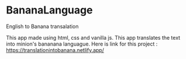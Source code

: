 # BananaLanguage
 English to Banana transalation
 
 This app made using html, css and vanilla js. This app translates the text into minion's bananana languague. Here is link for this project : https://translationintobanana.netlify.app/
